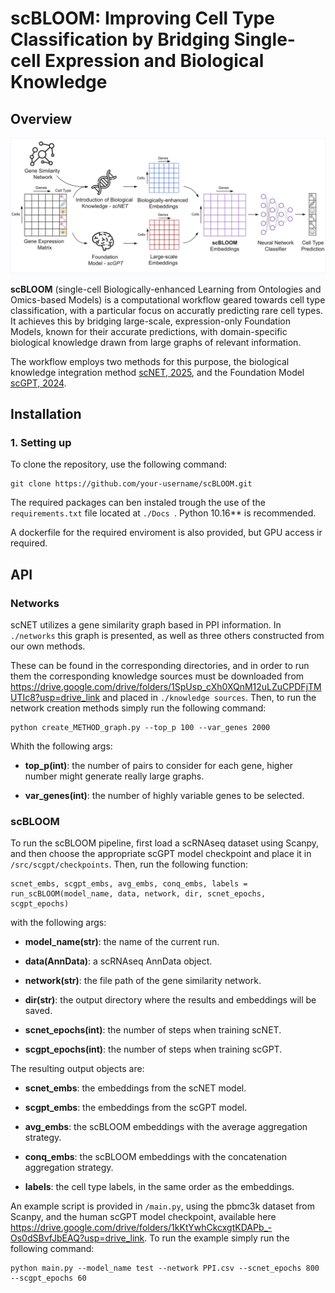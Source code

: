 
# scBLOOM: Improving Cell Type Classification by Bridging Single-cell Expression and Biological Knowledge

## Overview

![scBLOOM Overview](docs/methodology.png)

**scBLOOM** (single-cell Biologically-enhanced Learning from Ontologies and Omics-based Models) is a computational workflow geared towards cell type classification, with a particular focus on accuratly predicting rare cell types. It achieves this by bridging large-scale, expression-only Foundation Models, known for their accurate predictions, with domain-specific biological knowledge drawn from large graphs of relevant information.

The workflow employs two methods for this purpose, the biological knowledge integration method [scNET, 2025](https://github.com/madilabcode/scNET), and the Foundation Model [scGPT, 2024](https://github.com/bowang-lab/scGPT).


##  Installation

### **1. Setting up**
To clone the repository, use the following command:
```
git clone https://github.com/your-username/scBLOOM.git
```

The required packages can ben instaled trough the use of the ``` requirements.txt ``` file located at ```./Docs ```. Python 10.16** is recommended.

A dockerfile for the required enviroment is also provided, but GPU access ir required.

##  API

### Networks

scNET utilizes a gene similarity graph based in PPI information. In ``` ./networks ``` this graph is presented, as well as three others constructed from our own methods. 

These can be found in the corresponding directories, and in order to run them the corresponding knowledge sources must be downloaded from https://drive.google.com/drive/folders/1SpUsp_cXh0XQnM12uLZuCPDFjTMUTIc8?usp=drive_link and placed in ``` ./knowledge sources ```. Then, to run the network creation methods simply run the following command:

``` 
python create_METHOD_graph.py --top_p 100 --var_genes 2000
```

Whith the following args:

- **top_p(int)**: the number of pairs to consider for each gene, higher number might generate really large graphs.

- **var_genes(int)**: the number of highly variable genes to be selected.

### scBLOOM

To run the scBLOOM pipeline, first load a scRNAseq dataset using Scanpy, and then choose the appropriate scGPT model checkpoint and place it in ```/src/scgpt/checkpoints```. Then, run the following function:

```
scnet_embs, scgpt_embs, avg_embs, conq_embs, labels = run_scBLOOM(model_name, data, network, dir, scnet_epochs, scgpt_epochs)
```

with the following args:

- **model_name(str)**: the name of the current run.

- **data(AnnData)**: a scRNAseq AnnData object.

- **network(str)**: the file path of the gene similarity network.

- **dir(str)**: the output directory where the results and embeddings will be saved.

- **scnet_epochs(int)**: the number of steps when training scNET.

- **scgpt_epochs(int)**: the number of steps when training scGPT.

The resulting output objects are:

- **scnet_embs**: the embeddings from the scNET model.

- **scgpt_embs**: the embeddings from the scGPT model.

- **avg_embs**: the scBLOOM embeddings with the average aggregation strategy.

- **conq_embs**: the scBLOOM embeddings with the concatenation aggregation strategy.

- **labels**: the cell type labels, in the same order as the embeddings.

An example script is provided in ```/main.py```, using the pbmc3k dataset from Scanpy, and the human scGPT model checkpoint, available here https://drive.google.com/drive/folders/1kKtYwhCkcxgtKDAPb_-Os0dSBvfJbEAQ?usp=drive_link. To run the example simply run the following command:

```
python main.py --model_name test --network PPI.csv --scnet_epochs 800 --scgpt_epochs 60
```
